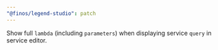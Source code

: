```yaml
---
"@finos/legend-studio": patch
---
```


Show full `lambda` (including `parameters`) when displaying service `query` in service editor.
